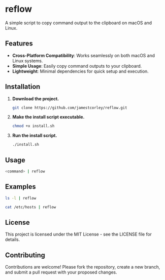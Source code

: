 # reflow
A simple script to copy command output to the clipboard on macOS and Linux.

## Features

- **Cross-Platform Compatibility**: Works seamlessly on both macOS and Linux systems.
- **Simple Usage**: Easily copy command outputs to your clipboard.
- **Lightweight**: Minimal dependencies for quick setup and execution.

## Installation

1. **Download the project.**
   ```bash
   git clone https://github.com/jamestcorley/reflow.git
   ```

2. **Make the install script executable.**
   ```bash
   chmod +x install.sh
   ```

3. **Run the install script.**
   ```bash
   ./install.sh
   ```

## Usage

```bash
<command> | reflow
```

## Examples

```bash
ls -l | reflow
```

```bash
cat /etc/hosts | reflow
```

## License

This project is licensed under the MIT License - see the LICENSE file for details.

## Contributing

Contributions are welcome! Please fork the repository, create a new branch, and submit a pull request with your proposed changes.
